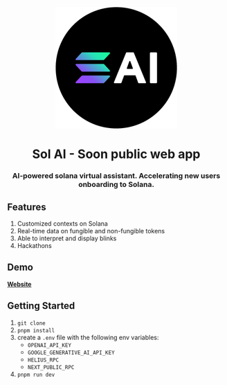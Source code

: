 <div align="center">
  
  ![Watch the demo](./public/images/brand/sol-ai-logo.png)
  <h1>Sol AI - Soon public web app</h1>
  
  <h3>AI-powered solana virtual assistant. Accelerating new users onboarding to Solana.</h3>
</div>


## Features

1. Customized contexts on Solana
2. Real-time data on fungible and non-fungible tokens
3. Able to interpret and display blinks
4. Hackathons

## Demo

[**Website**](https://sol-ai.app/)

## Getting Started

1. `git clone`
2. `pnpm install`
3. create a `.env` file with the following env variables:
    - `OPENAI_API_KEY`
    - `GOOGLE_GENERATIVE_AI_API_KEY`
    - `HELIUS_RPC`
    - `NEXT_PUBLIC_RPC`
3. `pnpm run dev`
